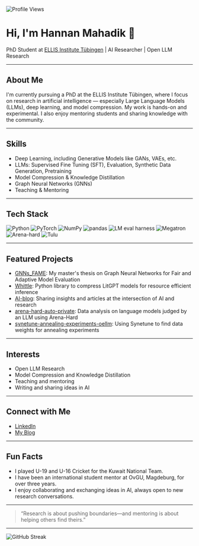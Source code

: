 ![Profile Views](https://komarev.com/ghpvc/?username=HannanJaved&style=flat-square&color=blue)

# Hi, I'm Hannan Mahadik 👋

PhD Student at [ELLIS Institute Tübingen](https://institute-tue.ellis.eu/) | AI Researcher | Open LLM Research

---

## About Me

I'm currently pursuing a PhD at the ELLIS Institute Tübingen, where I focus on research in artificial intelligence — especially Large Language Models (LLMs), deep learning, and model compression. My work is hands-on and experimental. I also enjoy mentoring students and sharing knowledge with the community.

---

## Skills

- Deep Learning, including Generative Models like GANs, VAEs, etc.
- LLMs: Supervised Fine Tuning (SFT), Evaluation, Synthetic Data Generation, Pretraining
- Model Compression & Knowledge Distillation
- Graph Neural Networks (GNNs)
- Teaching & Mentoring

---

## Tech Stack

![Python](https://img.shields.io/badge/Python-3776AB?style=flat&logo=python&logoColor=white)
![PyTorch](https://img.shields.io/badge/PyTorch-EE4C2C?style=flat&logo=pytorch&logoColor=white)
![NumPy](https://img.shields.io/badge/NumPy-013243?style=flat&logo=numpy&logoColor=white)
![pandas](https://img.shields.io/badge/pandas-150458?style=flat&logo=pandas&logoColor=white)
![LM eval harness](https://img.shields.io/badge/LM%20eval%20harness-4B8BBE?style=flat)
![Megatron](https://img.shields.io/badge/Megatron-000000?style=flat)
![Arena-hard](https://img.shields.io/badge/Arena--hard-007ACC?style=flat)
![Tulu](https://img.shields.io/badge/Tulu-00796B?style=flat)

---

## Featured Projects

- [GNNs_FAME](https://github.com/HannanJaved/GNNs_FAME): My master's thesis on Graph Neural Networks for Fair and Adaptive Model Evaluation
- [Whittle](https://github.com/whittle-org/whittle): Python library to compress LitGPT models for resource efficient inference
- [AI-blog](https://github.com/HannanJaved/AI-blog): Sharing insights and articles at the intersection of AI and research
- [arena-hard-auto-private](https://github.com/HannanJaved/arena-hard-auto-private): Data analysis on language models judged by an LLM using Arena-Hard
- [synetune-annealing-experiments-oellm](https://github.com/HannanJaved/synetune-annealing-experiments-oellm): Using Synetune to find data weights for annealing experiments

---

## Interests

- Open LLM Research
- Model Compression and Knowledge Distillation
- Teaching and mentoring
- Writing and sharing ideas in AI

---

## Connect with Me

- [LinkedIn](https://www.linkedin.com/in/hannan-mahadik/)
- [My Blog](https://hannanjaved.github.io/AI-blog/)

---

## Fun Facts

- I played U-19 and U-16 Cricket for the Kuwait National Team.
- I have been an international student mentor at OvGU, Magdeburg, for over three years.
- I enjoy collaborating and exchanging ideas in AI, always open to new research conversations.

---

> “Research is about pushing boundaries—and mentoring is about helping others find theirs.”

---

<!-- GitHub Streaks & Stats -->
![GitHub Streak](https://streak-stats.demolab.com?user=HannanJaved&theme=default)
